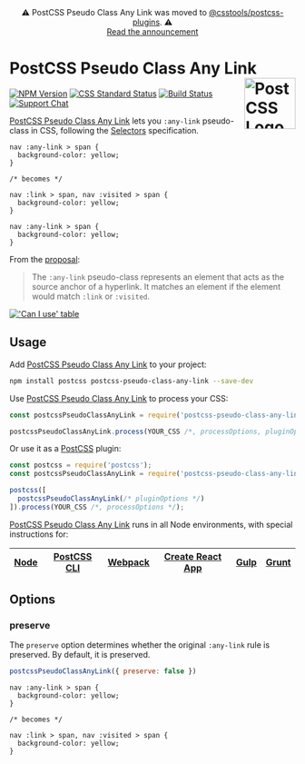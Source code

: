 <div align="center">⚠️ PostCSS Pseudo Class Any Link was moved to <a href="https://github.com/csstools/postcss-plugins/tree/main/plugins/postcss-pseudo-class-any-link">@csstools/postcss-plugins</a>. ⚠️ <br>
<a href="https://github.com/csstools/postcss-plugins/discussions/75">Read the announcement</a></div>

# PostCSS Pseudo Class Any Link [<img src="https://postcss.github.io/postcss/logo.svg" alt="PostCSS Logo" width="90" height="90" align="right">][postcss]

[![NPM Version][npm-img]][npm-url]
[![CSS Standard Status][css-img]][css-url]
[![Build Status][cli-img]][cli-url]
[![Support Chat][git-img]][git-url]

[PostCSS Pseudo Class Any Link] lets you `:any-link` pseudo-class in CSS,
following the [Selectors] specification.

```pcss
nav :any-link > span {
  background-color: yellow;
}

/* becomes */

nav :link > span, nav :visited > span {
  background-color: yellow;
}

nav :any-link > span {
  background-color: yellow;
}
```

From the [proposal][Selectors]:

> The `:any-link` pseudo-class represents an element that acts as the source
  anchor of a hyperlink. It matches an element if the element would match
  `:link` or `:visited`.

[!['Can I use' table](https://caniuse.bitsofco.de/image/css-any-link.png)](https://caniuse.com/#feat=css-any-link)

## Usage

Add [PostCSS Pseudo Class Any Link] to your project:

```bash
npm install postcss postcss-pseudo-class-any-link --save-dev
```

Use [PostCSS Pseudo Class Any Link] to process your CSS:

```js
const postcssPseudoClassAnyLink = require('postcss-pseudo-class-any-link');

postcssPseudoClassAnyLink.process(YOUR_CSS /*, processOptions, pluginOptions */);
```

Or use it as a [PostCSS] plugin:

```js
const postcss = require('postcss');
const postcssPseudoClassAnyLink = require('postcss-pseudo-class-any-link');

postcss([
  postcssPseudoClassAnyLink(/* pluginOptions */)
]).process(YOUR_CSS /*, processOptions */);
```

[PostCSS Pseudo Class Any Link] runs in all Node environments, with special
instructions for:

| [Node](INSTALL.md#node) | [PostCSS CLI](INSTALL.md#postcss-cli) | [Webpack](INSTALL.md#webpack) | [Create React App](INSTALL.md#create-react-app) | [Gulp](INSTALL.md#gulp) | [Grunt](INSTALL.md#grunt) |
| --- | --- | --- | --- | --- | --- |

## Options

### preserve

The `preserve` option determines whether the original `:any-link` rule is
preserved. By default, it is preserved.

```js
postcssPseudoClassAnyLink({ preserve: false })
```

```pcss
nav :any-link > span {
  background-color: yellow;
}

/* becomes */

nav :link > span, nav :visited > span {
  background-color: yellow;
}
```

[cli-img]: https://github.com/csstools/postcss-pseudo-class-any-link/workflows/test/badge.svg
[cli-url]: https://github.com/csstools/postcss-pseudo-class-any-link/actions/workflows/test.yml?query=workflow/test
[css-img]: https://cssdb.org/badge/any-link-pseudo-class.svg
[css-url]: https://cssdb.org/#any-link-pseudo-class
[git-img]: https://img.shields.io/badge/support-chat-blue.svg
[git-url]: https://gitter.im/postcss/postcss
[npm-img]: https://img.shields.io/npm/v/postcss-pseudo-class-any-link.svg
[npm-url]: https://www.npmjs.com/package/postcss-pseudo-class-any-link

[Gulp PostCSS]: https://github.com/postcss/gulp-postcss
[Grunt PostCSS]: https://github.com/nDmitry/grunt-postcss
[PostCSS]: https://github.com/postcss/postcss
[PostCSS Loader]: https://github.com/postcss/postcss-loader
[PostCSS Pseudo Class Any Link]: https://github.com/jonathantneal/postcss-pseudo-class-any-link
[Selectors]: https://www.w3.org/TR/selectors-4/#the-any-link-pseudo
